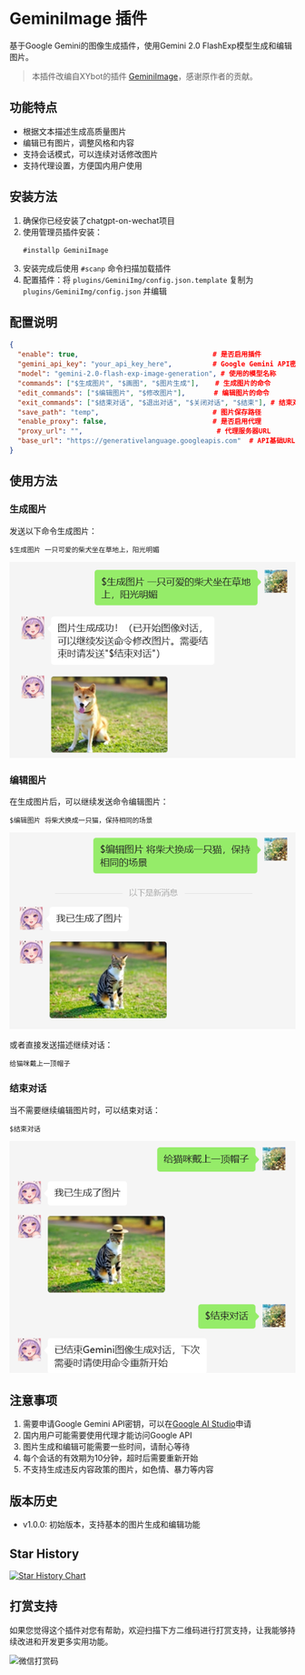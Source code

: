 # GeminiImage 插件

基于Google Gemini的图像生成插件，使用Gemini 2.0 FlashExp模型生成和编辑图片。

> 本插件改编自XYbot的插件 [GeminiImage](https://github.com/NanSsye/GeminiImage)，感谢原作者的贡献。

## 功能特点

- 根据文本描述生成高质量图片
- 编辑已有图片，调整风格和内容
- 支持会话模式，可以连续对话修改图片
- 支持代理设置，方便国内用户使用

## 安装方法

1. 确保你已经安装了chatgpt-on-wechat项目
2. 使用管理员插件安装：
   ```
   #installp GeminiImage
   ```
3. 安装完成后使用 `#scanp` 命令扫描加载插件
4. 配置插件：将 `plugins/GeminiImg/config.json.template` 复制为 `plugins/GeminiImg/config.json` 并编辑

## 配置说明

```json
{
  "enable": true,                                 # 是否启用插件
  "gemini_api_key": "your_api_key_here",          # Google Gemini API密钥
  "model": "gemini-2.0-flash-exp-image-generation", # 使用的模型名称
  "commands": ["$生成图片", "$画图", "$图片生成"],    # 生成图片的命令
  "edit_commands": ["$编辑图片", "$修改图片"],       # 编辑图片的命令
  "exit_commands": ["$结束对话", "$退出对话", "$关闭对话", "$结束"], # 结束对话的命令
  "save_path": "temp",                            # 图片保存路径
  "enable_proxy": false,                          # 是否启用代理
  "proxy_url": "",                                 # 代理服务器URL
  "base_url": "https://generativelanguage.googleapis.com"  # API基础URL
}
```

## 使用方法

### 生成图片

发送以下命令生成图片：
```
$生成图片 一只可爱的柴犬坐在草地上，阳光明媚
```

![生成图片示例](img/sample1.png)

### 编辑图片

在生成图片后，可以继续发送命令编辑图片：
```
$编辑图片 将柴犬换成一只猫，保持相同的场景
```

![编辑图片示例](img/sample2.png)

或者直接发送描述继续对话：
```
给猫咪戴上一顶帽子
```

### 结束对话

当不需要继续编辑图片时，可以结束对话：
```
$结束对话
```

![继续对话示例](img/sample3.png)



## 注意事项

1. 需要申请Google Gemini API密钥，可以在[Google AI Studio](https://aistudio.google.com/)申请
2. 国内用户可能需要使用代理才能访问Google API
3. 图片生成和编辑可能需要一些时间，请耐心等待
4. 每个会话的有效期为10分钟，超时后需要重新开始
5. 不支持生成违反内容政策的图片，如色情、暴力等内容

## 版本历史

- v1.0.0: 初始版本，支持基本的图片生成和编辑功能

## Star History

[![Star History Chart](https://api.star-history.com/svg?repos=sofs2005/GeminiImg&type=Date)](https://star-history.com/#sofs2005/GeminiImg&Date)

## 打赏支持

如果您觉得这个插件对您有帮助，欢迎扫描下方二维码进行打赏支持，让我能够持续改进和开发更多实用功能。

![微信打赏码](https://github.com/sofs2005/difytask/raw/main/img/wx.png?raw=true)
